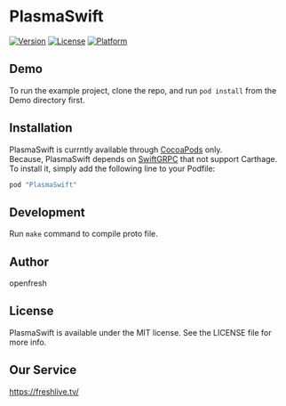 # PlasmaSwift

[![Version](https://img.shields.io/cocoapods/v/PlasmaSwift.svg?style=flat)](http://cocoapods.org/pods/PlasmaSwift)
[![License](https://img.shields.io/cocoapods/l/PlasmaSwift.svg?style=flat)](http://cocoapods.org/pods/PlasmaSwift)
[![Platform](https://img.shields.io/cocoapods/p/PlasmaSwift.svg?style=flat)](http://cocoapods.org/pods/PlasmaSwift)

## Demo

To run the example project, clone the repo, and run `pod install` from the Demo directory first.

## Installation

PlasmaSwift is currntly available through [CocoaPods](http://cocoapods.org) only.  
Because, PlasmaSwift depends on [SwiftGRPC](https://github.com/grpc/grpc-swift) that not support Carthage.  
To install it, simply add the following line to your Podfile:  

```ruby
pod "PlasmaSwift"
```

## Development

Run `make` command to compile proto file.  

## Author

openfresh

## License

PlasmaSwift is available under the MIT license. See the LICENSE file for more info.

## Our Service

https://freshlive.tv/

